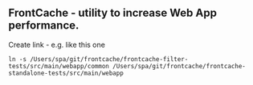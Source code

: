 
## FrontCache - utility to increase Web App performance.



Create link - e.g. like this one

```
ln -s /Users/spa/git/frontcache/frontcache-filter-tests/src/main/webapp/common /Users/spa/git/frontcache/frontcache-standalone-tests/src/main/webapp
```

